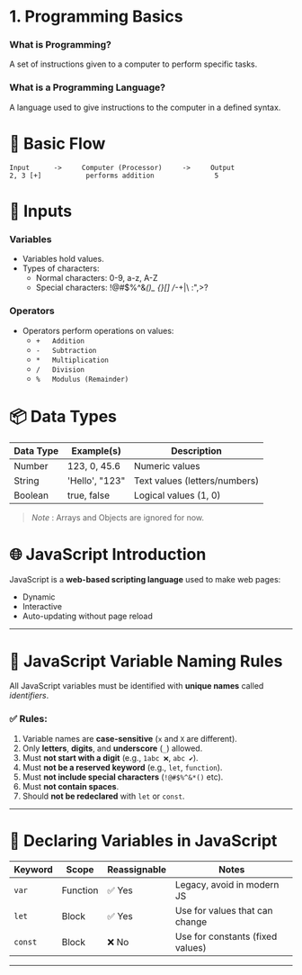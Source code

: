 # 1. Programming Basics

### What is Programming?

A set of instructions given to a computer to perform specific tasks.

### What is a Programming Language?

A language used to give instructions to the computer in a defined syntax.

# 🔁 Basic Flow

```
Input      ->     Computer (Processor)     ->     Output  
2, 3 [+]           performs addition               5
```

# 🧮 Inputs

### Variables
- Variables hold values.
- Types of characters:
    - Normal characters: 0-9, a-z, A-Z
    - Special characters: !@#$%^&*()_ {}[] /*-+|\ :",>?
### Operators
- Operators perform operations on values:
    - ` +   Addition `
    - ` -   Subtraction `
    -  ` *   Multiplication `
    - `/   Division `
    - ` %   Modulus (Remainder) ` 

# 📦 Data Types

| Data Type	 |   Example(s)	  |    Description                 |
|------------|----------------|--------------------------------|
|  Number	 | 123, 0, 45.6   |  Numeric values                |
|  String	 | 'Hello', "123" |  Text values (letters/numbers) |
|  Boolean   |  true, false   |  Logical values (1, 0)         |


> _Note_ : Arrays and Objects are ignored for now.

# 🌐 JavaScript Introduction

JavaScript is a **web-based scripting language** used to make web pages:
- Dynamic  
- Interactive  
- Auto-updating without page reload

---

# 🧾 JavaScript Variable Naming Rules

All JavaScript variables must be identified with **unique names** called _identifiers_.

### ✅ Rules:
1. Variable names are **case-sensitive** (`x` and `X` are different).
2. Only **letters**, **digits**, and **underscore** (`_`) allowed.
3. Must **not start with a digit** (e.g., `1abc ❌`, `abc ✔️`).
4. Must **not be a reserved keyword** (e.g., `let`, `function`).
5. Must **not include special characters** (`!@#$%^&*()` etc).
6. Must **not contain spaces**.
7. Should **not be redeclared** with `let` or `const`.

---

# 🧩 Declaring Variables in JavaScript

| Keyword | Scope        | Reassignable | Notes                              |
|---------|--------------|--------------|------------------------------------|
| `var`   | Function      | ✅ Yes        | Legacy, avoid in modern JS         |
| `let`   | Block         | ✅ Yes        | Use for values that can change     |
| `const` | Block         | ❌ No         | Use for constants (fixed values)   |

---